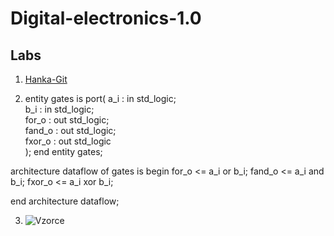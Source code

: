 # Digital-electronics-1.0
## Labs

1) [Hanka-Git](https://github.com/HankaK-git/Digital-electronics-1.0)

2) entity gates is
    port(
        a_i    : in  std_logic;         
        b_i    : in  std_logic;         
        for_o  : out std_logic;         
        fand_o : out std_logic;         
        fxor_o : out std_logic         
    );
end entity gates;



architecture dataflow of gates is
begin
    for_o  <= a_i or b_i;
    fand_o <= a_i and b_i;
    fxor_o <= a_i xor b_i;

end architecture dataflow;

3) ![Vzorce](de1.png)
